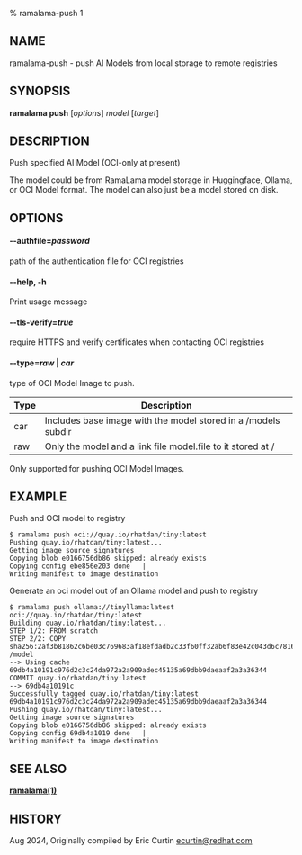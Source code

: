 % ramalama-push 1

## NAME
ramalama\-push - push AI Models from local storage to remote registries

## SYNOPSIS
**ramalama push** [*options*] *model* [*target*]

## DESCRIPTION
Push specified AI Model (OCI-only at present)

The model could be from RamaLama model storage in Huggingface, Ollama, or OCI Model format.
The model can also just be a model stored on disk.

## OPTIONS

#### **--authfile**=*password*
path of the authentication file for OCI registries

#### **--help**, **-h**
Print usage message

#### **--tls-verify**=*true*
require HTTPS and verify certificates when contacting OCI registries

#### **--type**=*raw* | *car*

type of OCI Model Image to push.

| Type | Description                                                   |
| ---- | ------------------------------------------------------------- |
| car  | Includes base image with the model stored in a /models subdir |
| raw  | Only the model and a link file model.file to it stored at /   |

Only supported for pushing OCI Model Images.

## EXAMPLE

Push and OCI model to registry
```
$ ramalama push oci://quay.io/rhatdan/tiny:latest
Pushing quay.io/rhatdan/tiny:latest...
Getting image source signatures
Copying blob e0166756db86 skipped: already exists
Copying config ebe856e203 done   |
Writing manifest to image destination
```

Generate an oci model out of an Ollama model and push to registry
```
$ ramalama push ollama://tinyllama:latest oci://quay.io/rhatdan/tiny:latest
Building quay.io/rhatdan/tiny:latest...
STEP 1/2: FROM scratch
STEP 2/2: COPY sha256:2af3b81862c6be03c769683af18efdadb2c33f60ff32ab6f83e42c043d6c7816 /model
--> Using cache 69db4a10191c976d2c3c24da972a2a909adec45135a69dbb9daeaaf2a3a36344
COMMIT quay.io/rhatdan/tiny:latest
--> 69db4a10191c
Successfully tagged quay.io/rhatdan/tiny:latest
69db4a10191c976d2c3c24da972a2a909adec45135a69dbb9daeaaf2a3a36344
Pushing quay.io/rhatdan/tiny:latest...
Getting image source signatures
Copying blob e0166756db86 skipped: already exists
Copying config 69db4a1019 done   |
Writing manifest to image destination
```

## SEE ALSO
**[ramalama(1)](ramalama.1.md)**

## HISTORY
Aug 2024, Originally compiled by Eric Curtin <ecurtin@redhat.com>
